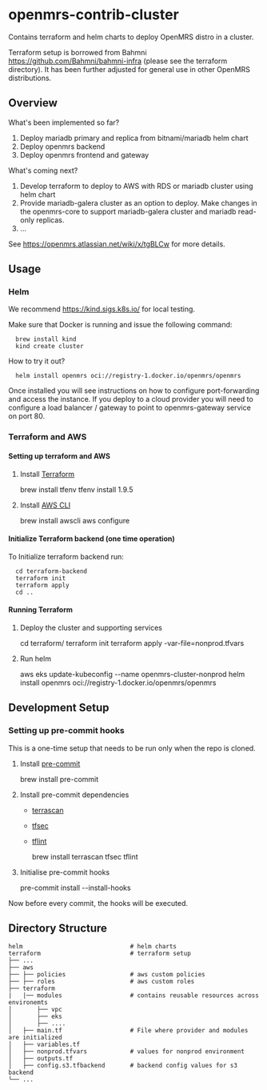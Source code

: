 # openmrs-contrib-cluster
Contains terraform and helm charts to deploy OpenMRS distro in a cluster.

Terraform setup is borrowed from Bahmni https://github.com/Bahmni/bahmni-infra (please see the terraform directory). It has been further adjusted for general use in other OpenMRS distributions.

## Overview

What's been implemented so far?

1. Deploy mariadb primary and replica from bitnami/mariadb helm chart
2. Deploy openmrs backend
3. Deploy openmrs frontend and gateway

What's coming next?

1. Develop terraform to deploy to AWS with RDS or mariadb cluster using helm chart
2. Provide mariadb-galera cluster as an option to deploy. Make changes in the openmrs-core to support mariadb-galera cluster and mariadb read-only replicas.
3. ...

See https://openmrs.atlassian.net/wiki/x/tgBLCw for more details.

## Usage

### Helm

We recommend https://kind.sigs.k8s.io/ for local testing.

Make sure that Docker is running and issue the following command:


      brew install kind
      kind create cluster


How to try it out?


      helm install openmrs oci://registry-1.docker.io/openmrs/openmrs


Once installed you will see instructions on how to configure port-forwarding and access the instance. If you deploy to a cloud provider you will need to configure a load balancer / gateway to point to openmrs-gateway service on port 80.

### Terraform and AWS

#### Setting up terraform and AWS

1. Install [Terraform](https://learn.hashicorp.com/tutorials/terraform/install-cli)


      brew install tfenv 
      tfenv install 1.9.5


2. Install [AWS CLI](https://docs.aws.amazon.com/cli/latest/userguide/getting-started-install.html)


      brew install awscli
      aws configure


#### Initialize Terraform backend (one time operation)

To Initialize terraform backend run:


      cd terraform-backend
      terraform init
      terraform apply
      cd ..

#### Running Terraform

1. Deploy the cluster and supporting services


      cd terraform/
      terraform init
      terraform apply -var-file=nonprod.tfvars


2. Run helm


      aws eks update-kubeconfig --name openmrs-cluster-nonprod
      helm install openmrs oci://registry-1.docker.io/openmrs/openmrs


## Development Setup

### Setting up pre-commit hooks

This is a one-time setup that needs to be run only when the repo is cloned.
1. Install [pre-commit](https://pre-commit.com/#install)


      brew install pre-commit


2. Install pre-commit dependencies

    - [terrascan](https://github.com/accurics/terrascan)
    - [tfsec](https://github.com/aquasecurity/tfsec#installation)
    - [tflint](https://github.com/terraform-linters/tflint#installation)
   

      brew install terrascan tfsec tflint


3. Initialise pre-commit hooks


      pre-commit install --install-hooks


Now before every commit, the hooks will be executed.

## Directory Structure
```
helm                              # helm charts
terraform                         # terraform setup
├── ...
├── aws
├── ├── policies                  # aws custom policies
├── ├── roles                     # aws custom roles
├── terraform
|   |── modules                   # contains reusable resources across environemts
│       ├── vpc
│       ├── eks
│       ├── ....
│   ├── main.tf                   # File where provider and modules are initialized
│   ├── variables.tf
│   ├── nonprod.tfvars            # values for nonprod environment
│   ├── outputs.tf
│   ├── config.s3.tfbackend       # backend config values for s3 backend
└── ...
```
